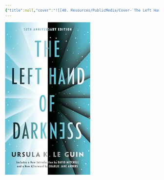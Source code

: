 ```yaml
---
{"title":null,"cover":"![[40. Resources/PublicMedia/Cover- The Left Hand of Darkness.png]]","ReadStatus":"No Started","creator":"Ursula K Le Guin","publish":true,"Rating":null,"Published":"1969","tags":["#Sources/Books"],"PassFrontmatter":true,"created":"2024-12-06T14:11:04.851-04:00","updated":"2024-12-07T20:21:33.892-04:00"}
---
```


![PublicMedia/Cover- The Left Hand of Darkness.png](../../PublicMedia/Cover-%20The%20Left%20Hand%20of%20Darkness.png)